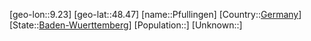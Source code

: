 ﻿---
location: [48.47,9.23]
type: City
tags:
- geo/City


SpocWebEntityId: 33349
isDeleted: false
confidential: public

---
[geo-lon::9.23]
[geo-lat::48.47]
[name::Pfullingen]
[Country::[Germany](geo/Continent/Europe/Germany.md)]
[State::[Baden-Wuerttemberg](geo/Continent/Europe/Germany/Baden-Wuerttemberg.md)]
[Population::]
[Unknown::]

